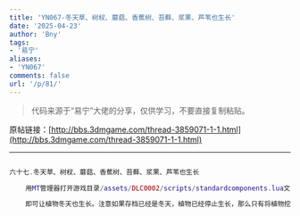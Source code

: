 ```yaml
---
title: 'YN067-冬天草、树杈、蘑菇、香蕉树、苔藓、浆果、芦苇也生长'
date: '2025-04-23'
author: 'Bny'
tags:
- '易宁'
aliases:
- 'YN067'
comments: false
url: '/p/81/'
---
```


> 代码来源于“易宁”大佬的分享，仅供学习，不要直接复制粘贴。

原帖链接：[http://bbs.3dmgame.com/thread-3859071-1-1.html](http://bbs.3dmgame.com/thread-3859071-1-1.html)

---

```lua  

六十七.冬天草、树杈、蘑菇、香蕉树、苔藓、浆果、芦苇也生长

	用MT管理器打开游戏目录/assets/DLC0002/scripts/standardcomponents.lua文件，将inst.components.pickable:Pause()替换为inst.components.pickable:Resume()

	即可让植物冬天也生长。注意如果存档已经是冬天，植物已经停止生长，那么只有将植物挖起来再种下，才会在冬天继续生长

```  


